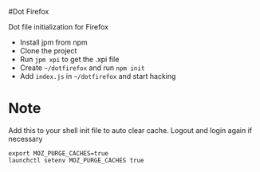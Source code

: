 #Dot Firefox

Dot file initialization for Firefox

- Install jpm from npm
- Clone the project
- Run `jpm xpi` to get the .xpi file
- Create `~/dotfirefox` and run `npm init`
- Add `index.js` in `~/dotfirefox` and start hacking

# Note

Add this to your shell init file to auto clear cache. Logout and login again if necessary

```
export MOZ_PURGE_CACHES=true
launchctl setenv MOZ_PURGE_CACHES true
```
